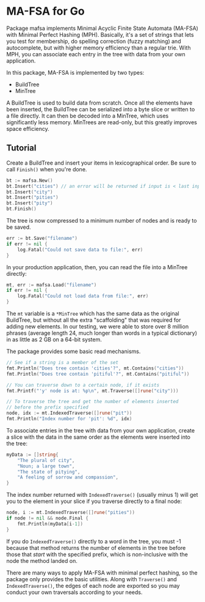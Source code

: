 MA-FSA for Go
=============

Package mafsa implements Minimal Acyclic Finite State Automata (MA-FSA) with Minimal Perfect Hashing (MPH). Basically, it's a set of strings that lets you test for membership, do spelling correction (fuzzy matching) and autocomplete, but with higher memory efficiency than a regular trie. With MPH, you can associate each entry in the tree with data from your own application.

In this package, MA-FSA is implemented by two types:

- BuildTree
- MinTree

A BuildTree is used to build data from scratch. Once all the elements have been inserted, the BuildTree can be serialized into a byte slice or written to a file directly. It can then be decoded into a MinTree, which uses significantly less memory. MinTrees are read-only, but this greatly improves space efficiency.


## Tutorial

Create a BuildTree and insert your items in lexicographical order. Be sure to call `Finish()` when you're done.

```go
bt := mafsa.New()
bt.Insert("cities") // an error will be returned if input is < last input
bt.Insert("city")
bt.Insert("pities")
bt.Insert("pity")
bt.Finish()
```

The tree is now compressed to a minimum number of nodes and is ready to be saved.

```go
err := bt.Save("filename")
if err != nil {
    log.Fatal("Could not save data to file:", err)
}
```

In your production application, then, you can read the file into a MinTree directly:

```go
mt, err := mafsa.Load("filename")
if err != nil {
    log.Fatal("Could not load data from file:", err)
}
```

The `mt` variable is a `*MinTree` which has the same data as the original BuildTree, but without all the extra "scaffolding" that was required for adding new elements. In our testing, we were able to store over 8 million phrases (average length 24, much longer than words in a typical dictionary) in as little as 2 GB on a 64-bit system.

The package provides some basic read mechanisms.

```go
// See if a string is a member of the set
fmt.Println("Does tree contain 'cities'?", mt.Contains("cities"))
fmt.Println("Does tree contain 'pitiful'?", mt.Contains("pitiful"))

// You can traverse down to a certain node, if it exists
fmt.Printf("'y' node is at: %p\n", mt.Traverse([]rune("city")))

// To traverse the tree and get the number of elements inserted
// before the prefix specified
node, idx := mt.IndexedTraverse([]rune("pit"))
fmt.Println("Index number for 'pit': %d", idx)
```

To associate entries in the tree with data from your own application, create a slice with the data in the same order as the elements were inserted into the tree:

```go
myData := []string{
    "The plural of city",
    "Noun; a large town",
    "The state of pitying",
    "A feeling of sorrow and compassion",
}
```

The index number returned with `IndexedTraverse()` (usually minus 1) will get you to the element in your slice if you traverse directly to a final node:

```go
node, i := mt.IndexedTraverse([]rune("pities"))
if node != nil && node.Final {
    fmt.Println(myData[i-1])
}
```

If you do `IndexedTraverse()` directly to a word in the tree, you must -1 because that method returns the number of elements in the tree before those that *start* with the specified prefix, which is non-inclusive with the node the method landed on.

There are many ways to apply MA-FSA with minimal perfect hashing, so the package only provides the basic utilities. Along with `Traverse()` and `IndexedTraverse()`, the edges of each node are exported so you may conduct your own traversals according to your needs.